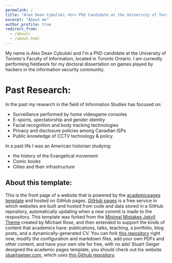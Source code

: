 ```yaml
---
permalink: /
title: "Alex Dean Cybulski <br> PhD Candidate at the University of Toronto"
excerpt: "About me"
author_profile: true
redirect_from: 
  - /about/
  - /about.html
---
```


My name is Alex Dean Cybulski and I'm a PhD candidate at the University of Toronto's Faculty of Information, located in Toronto Ontario. I am currently performing fieldwork for my doctoral dissertation on games played by hackers in the information security community. 

Past Research:
======

In the past my research in the field of Information Studies has focused on:
* Surveillance performed by home videogame consoles
* E-sports, spectatorship and gender identity
* Facial recognition and body tracking technologies
* Privacy and disclosure policies among Canadian ISPs
* Public knowledge of CCTV technology & policy

In a past life I was an American historian studying: 
* the history of the Evangelical movement
* Comic books
* Cities and their infrastructure

About this template:
------
This is the front page of a website that is powered by the [academicpages template](https://github.com/academicpages/academicpages.github.io) and hosted on GitHub pages. [GitHub pages](https://pages.github.com) is a free service in which websites are built and hosted from code and data stored in a GitHub repository, automatically updating when a new commit is made to the respository. This template was forked from the [Minimal Mistakes Jekyll Theme](https://mmistakes.github.io/minimal-mistakes/) created by Michael Rose, and then extended to support the kinds of content that academics have: publications, talks, teaching, a portfolio, blog posts, and a dynamically-generated CV. You can fork [this repository](https://github.com/academicpages/academicpages.github.io) right now, modify the configuration and markdown files, add your own PDFs and other content, and have your own site for free, with no ads! Stuart Geiger designed the academic pages template, you should check out his website [stuartgeiger.com](http://stuartgeiger.com), which uses [this Github repository](https://github.com/staeiou/staeiou.github.io).
